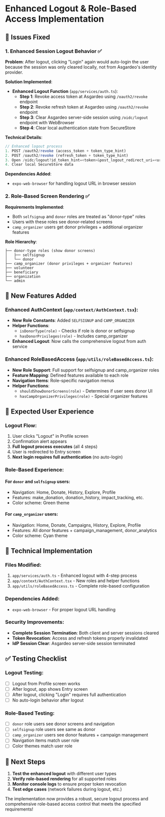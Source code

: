 # Enhanced Logout & Role-Based Access Implementation

## 🔐 **Issues Fixed**

### 1. **Enhanced Session Logout Behavior** ✅

**Problem**: After logout, clicking "Login" again would auto-login the user because the session was only cleared locally, not from Asgardeo's identity provider.

**Solution Implemented**:
- **Enhanced Logout Function** (`app/services/auth.ts`):
  - **Step 1**: Revoke access token at Asgardeo using `/oauth2/revoke` endpoint
  - **Step 2**: Revoke refresh token at Asgardeo using `/oauth2/revoke` endpoint  
  - **Step 3**: Clear Asgardeo server-side session using `/oidc/logout` endpoint with WebBrowser
  - **Step 4**: Clear local authentication state from SecureStore

**Technical Details**:
```typescript
// Enhanced logout process
1. POST /oauth2/revoke (access_token + token_type_hint)
2. POST /oauth2/revoke (refresh_token + token_type_hint) 
3. Open /oidc/logout?id_token_hint=<token>&post_logout_redirect_uri=<uri>
4. Clear local SecureStore data
```

**Dependencies Added**:
- `expo-web-browser` for handling logout URL in browser session

### 2. **Role-Based Screen Rendering** ✅

**Requirements Implemented**:
- Both `selfsignup` and `donor` roles are treated as "donor-type" roles
- Users with these roles see donor-related screens
- `camp_organizer` users get donor privileges + additional organizer features

**Role Hierarchy**:
```
├── donor-type roles (show donor screens)
│   ├── selfsignup
│   └── donor
├── camp_organizer (donor privileges + organizer features)
├── volunteer
├── beneficiary
├── organization
└── admin
```

## 🚀 **New Features Added**

### **Enhanced AuthContext** (`app/context/AuthContext.tsx`):
- **New Role Constants**: Added `SELFSIGNUP` and `CAMP_ORGANIZER`
- **Helper Functions**:
  - `isDonorType(role)` - Checks if role is donor or selfsignup
  - `hasDonorPrivileges(role)` - Includes camp_organizer
- **Enhanced Logout**: Now calls the comprehensive logout from auth service

### **Enhanced RoleBasedAccess** (`app/utils/roleBasedAccess.ts`):
- **New Role Support**: Full support for selfsignup and camp_organizer roles
- **Feature Mapping**: Defined features available to each role
- **Navigation Items**: Role-specific navigation menus
- **Helper Functions**:
  - `shouldShowDonorScreens(role)` - Determines if user sees donor UI
  - `hasCampOrganizerPrivileges(role)` - Special organizer features

## 📱 **Expected User Experience**

### **Logout Flow**:
1. User clicks "Logout" in Profile screen
2. Confirmation alert appears
3. **Full logout process executes** (all 4 steps)
4. User is redirected to Entry screen
5. **Next login requires full authentication** (no auto-login)

### **Role-Based Experience**:

#### **For `donor` and `selfsignup` users**:
- Navigation: Home, Donate, History, Explore, Profile
- Features: make_donation, donation_history, impact_tracking, etc.
- Color scheme: Green theme

#### **For `camp_organizer` users**:
- Navigation: Home, Donate, Campaigns, History, Explore, Profile  
- Features: All donor features + campaign_management, donor_analytics
- Color scheme: Cyan theme

## 🔧 **Technical Implementation**

### **Files Modified**:
1. `app/services/auth.ts` - Enhanced logout with 4-step process
2. `app/context/AuthContext.tsx` - New roles and helper functions
3. `app/utils/roleBasedAccess.ts` - Complete role-based configuration

### **Dependencies Added**:
- `expo-web-browser` - For proper logout URL handling

### **Security Improvements**:
- **Complete Session Termination**: Both client and server sessions cleared
- **Token Revocation**: Access and refresh tokens properly invalidated
- **IdP Session Clear**: Asgardeo server-side session terminated

## ✅ **Testing Checklist**

### **Logout Testing**:
- [ ] Logout from Profile screen works
- [ ] After logout, app shows Entry screen
- [ ] After logout, clicking "Login" requires full authentication
- [ ] No auto-login behavior after logout

### **Role-Based Testing**:
- [ ] `donor` role users see donor screens and navigation
- [ ] `selfsignup` role users see same as donor
- [ ] `camp_organizer` users see donor features + campaign management
- [ ] Navigation items match user role
- [ ] Color themes match user role

## 🎯 **Next Steps**

1. **Test the enhanced logout** with different user types
2. **Verify role-based rendering** for all supported roles
3. **Monitor console logs** to ensure proper token revocation
4. **Test edge cases** (network failures during logout, etc.)

The implementation now provides a robust, secure logout process and comprehensive role-based access control that meets the specified requirements!
